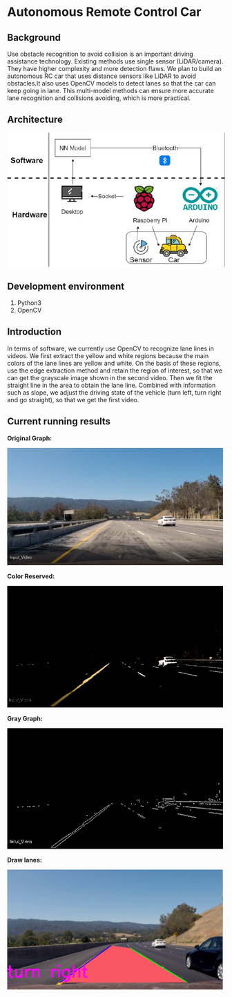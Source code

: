 # Autonomous Remote Control Car

## Background
Use obstacle recognition to avoid collision is an important driving assistance technology. Existing methods use single sensor (LiDAR/camera). They have higher complexity and more detection flaws. We plan to build an autonomous RC car that uses distance sensors like LiDAR to avoid obstacles.It also uses OpenCV models to detect lanes so that the car can keep going in lane. This multi-model methods can ensure more accurate lane recognition and collisions avoiding, which is more practical.

## Architecture
![Architecture](ReadmeImg/1.png)

## Development environment
1.  Python3
2.  OpenCV

## Introduction
In terms of software, we currently use OpenCV to recognize lane lines in videos. We first extract the yellow and white regions because the main colors of the lane lines are yellow and white. On the basis of these regions, use the edge extraction method and retain the region of interest, so that we can get the grayscale image shown in the second video. Then we fit the straight line in the area to obtain the lane line. Combined with information such as slope, we adjust the driving state of the vehicle (turn left, turn right and go straight), so that we get the first video.

## Current running results

__Original Graph:__

<img src="./ReadmeImg/s1.png" alt="Original Graph" width="500">

__Color Reserved:__

<img src="./ReadmeImg/s2.png" alt="Color Reserved Graph" width="500">

__Gray Graph:__

<img src="./ReadmeImg/s3.png" alt="Gray Graph" width="500">

__Draw lanes:__

<img src="./ReadmeImg/s4.png" alt="Draw lanes Graph" width="500">
